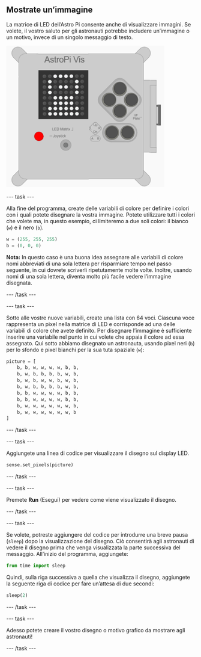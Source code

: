 ## Mostrate un’immagine

La matrice di LED dell’Astro Pi consente anche di visualizzare immagini. Se volete, il vostro saluto per gli astronauti potrebbe includere un’immagine o un motivo, invece di un singolo messaggio di testo.

![Astronauta](images/astronaut-pic.png)

\--- task \---

Alla fine del programma, create delle variabili di colore per definire i colori con i quali potete disegnare la vostra immagine. Potete utilizzare tutti i colori che volete ma, in questo esempio, ci limiteremo a due soli colori: il bianco (`w`) e il nero (`b`).

```python
w = (255, 255, 255)
b = (0, 0, 0)
```

**Nota:** In questo caso è una buona idea assegnare alle variabili di colore nomi abbreviati di una sola lettera per risparmiare tempo nel passo seguente, in cui dovrete scriverli ripetutamente molte volte. Inoltre, usando nomi di una sola lettera, diventa molto più facile vedere l’immagine disegnata.

\--- /task \---

\--- task \---

Sotto alle vostre nuove variabili, create una lista con 64 voci. Ciascuna voce rappresenta un pixel nella matrice di LED e corrisponde ad una delle variabili di colore che avete definito. Per disegnare l’immagine è sufficiente inserire una variabile nel punto in cui volete che appaia il colore ad essa assegnato. Qui sotto abbiamo disegnato un astronauta, usando pixel neri (`b`) per lo sfondo e pixel bianchi per la sua tuta spaziale (`w`):

```python
picture = [
    b, b, w, w, w, w, b, b,
    b, w, b, b, b, b, w, b,
    b, w, b, w, w, b, w, b,
    b, w, b, b, b, b, w, b,
    b, b, w, w, w, w, b, b,
    b, b, w, w, w, w, b, b,
    b, w, w, w, w, w, w, b,
    b, w, w, w, w, w, w, b
]
```

\--- /task \---

\--- task \---

Aggiungete una linea di codice per visualizzare il disegno sul display LED.

```python
sense.set_pixels(picture)
```

\--- /task \---

\--- task \---

Premete **Run** (Esegui) per vedere come viene visualizzato il disegno.

\--- /task \---

\--- task \---

Se volete, potreste aggiungere del codice per introdurre una breve pausa (`sleep`) dopo la visualizzazione del disegno. Ciò consentirà agli astronauti di vedere il disegno prima che venga visualizzata la parte successiva del messaggio. All’inizio del programma, aggiungete:

```python
from time import sleep
```

Quindi, sulla riga successiva a quella che visualizza il disegno, aggiungete la seguente riga di codice per fare un’attesa di due secondi:

```python
sleep(2)
```

\--- /task \---

\--- task \---

Adesso potete creare il vostro disegno o motivo grafico da mostrare agli astronauti!

\--- /task \---